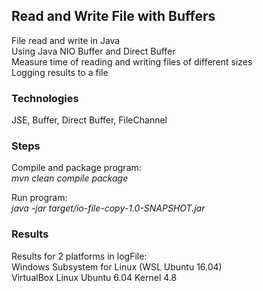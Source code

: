 ## Read and Write File with Buffers
File read and write in Java <br />
Using Java NIO Buffer and Direct Buffer <br />
Measure time of reading and writing files of different sizes <br />
Logging results to a file


### Technologies
JSE, Buffer, Direct Buffer, FileChannel


### Steps
Compile and package program: <br />
*mvn clean compile package* <br />

Run program: <br />
*java -jar target/io-file-copy-1.0-SNAPSHOT.jar* <br />


### Results
Results for 2 platforms in logFile: <br />
Windows Subsystem for Linux (WSL Ubuntu 16.04) <br />
VirtualBox Linux Ubuntu 6.04 Kernel 4.8 <br />

